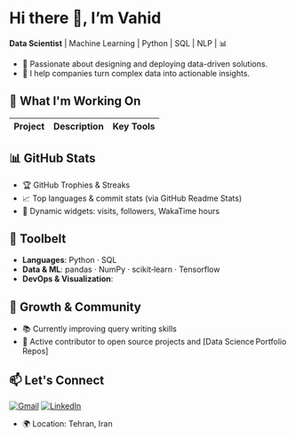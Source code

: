 # Hi there 👋, I’m Vahid
**Data Scientist** | Machine Learning | Python | SQL | NLP | 📊

- 🚀 Passionate about designing and deploying data-driven solutions.
- 🧠 I help companies turn complex data into actionable insights.

## 🎯 What I'm Working On
| Project | Description | Key Tools |
|--------|-------------|------------|


## 📊 GitHub Stats
- 🏆 GitHub Trophies & Streaks
- 📈 Top languages & commit stats (via GitHub Readme Stats)
- 🔢 Dynamic widgets: visits, followers, WakaTime hours

## 🧰 Toolbelt
- **Languages**: Python · SQL  
- **Data & ML**: pandas · NumPy · scikit‑learn · Tensorflow
- **DevOps & Visualization**:

## 🌱 Growth & Community
- 📚 Currently improving query writing skills
- 🤝 Active contributor to open source projects and [Data Science Portfolio Repos]  


## 📫 Let's Connect
[![Gmail](https://img.shields.io/badge/Gmail-D14836?style=for-the-badge&logo=gmail&logoColor=white)](mailto:vahidkarami1380@gmail.com)
[![LinkedIn](https://img.shields.io/badge/LinkedIn-0077B5?style=for-the-badge&logo=linkedin&logoColor=white)](https://www.linkedin.com/in/vahidkarami/)
- 🌍 Location: Tehran, Iran 

